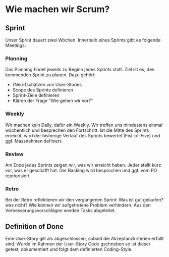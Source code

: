 # Wie machen wir Scrum?

## Sprint

Unser Sprint dauert zwei Wochen. Innerhalb eines Sprints gibt es folgende Meetings:

### Planning

Das Planning findet jeweils zu Beginn jedes Sprints statt. Ziel ist es, den kommenden Sprint zu planen. Dazu gehört:

-   (Neu-)schätzen von User-Stories
-   Scope des Sprints definieren
-   Sprint-Ziele definieren
-   Klären der Frage "Wie gehen wir vor?"

### Weekly

Wir machen kein Daily, dafür ein Weekly. Wir treffen uns mindestens einmal wöchentlich und besprechen den Fortschritt. Ist die Mitte des Sprints erreicht, wird der bisherige Verlauf des Sprints bewertet (Fist-of-Five) und ggf. Massnahmen definiert.

### Review

Am Ende jedes Sprints zeigen wir, was wir erreicht haben. Jeder stellt kurz vor, was er geschafft hat. Der Backlog wird besprochen und ggf. vom PO repriorisiert.

### Retro

Bei der Retro reflektieren wir den vergangenen Sprint: Was ist gut gelaufen? was nicht? Wie können wir aufgetretene Problem verhindern. Aus den Verbesserungsvorschlägen werden Tasks abgeleitet.

## Definition of Done

Eine User-Story gilt als abgeschlossen, sobald die Akzeptanzkriterien erfüllt sind.
Wurde im Rahmen der User-Story Code gschrieben so ist dieser getest, dokumentiert und folgt dem definierten Coding-Style.
